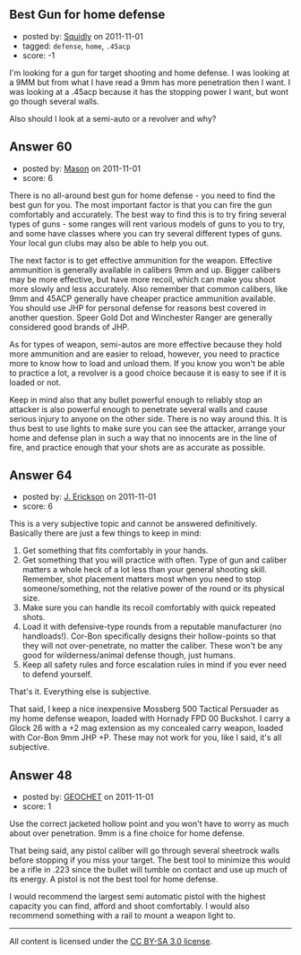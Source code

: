 ## Best Gun for home defense

- posted by: [Squidly](https://stackexchange.com/users/-1/77-squidly) on 2011-11-01
- tagged: `defense`, `home`, `.45acp`
- score: -1

<p>I'm looking for a gun for target shooting and home defense. I was looking at a 9MM but from what I have read a 9mm has more penetration then I want. I was looking at a .45acp because it has the stopping power I want, but wont go though several walls. </p>

<p>Also should I look at a semi-auto or a revolver and why?</p>



## Answer 60

- posted by: [Mason](https://stackexchange.com/users/-1/19-mason) on 2011-11-01
- score: 6

<p>There is no all-around best gun for home defense - you need to find the best gun for you. The most important factor is that you can fire the gun comfortably and accurately. The best way to find this is to try firing several types of guns - some ranges will rent various models of guns to you to try, and some have classes where you can try several different types of guns. Your local gun clubs may also be able to help you out.</p>

<p>The next factor is to get effective ammunition for the weapon. Effective ammunition is generally available in calibers 9mm and up. Bigger calibers may be more effective, but have more recoil, which can make you shoot more slowly and less accurately. Also remember that common calibers, like 9mm and 45ACP generally have cheaper practice ammunition available. You should use JHP for personal defense for reasons best covered in another question. Speer Gold Dot and Winchester Ranger are generally considered good brands of JHP.</p>

<p>As for types of weapon, semi-autos are more effective because they hold more ammunition and are easier to reload, however, you need to practice more to know how to load and unload them. If you know you won't be able to practice a lot, a revolver is a good choice because it is easy to see if it is loaded or not.</p>

<p>Keep in mind also that any bullet powerful enough to reliably stop an attacker is also powerful enough to penetrate several walls and cause serious injury to anyone on the other side. There is no way around this. It is thus best to use lights to make sure you can see the attacker, arrange your home and defense plan in such a way that no innocents are in the line of fire, and practice enough that your shots are as accurate as possible.</p>



## Answer 64

- posted by: [J. Erickson](https://stackexchange.com/users/-1/80-j-erickson) on 2011-11-01
- score: 6

<p>This is a very subjective topic and cannot be answered definitively. Basically there are just a few things to keep in mind:</p>

<ol>
<li>Get something that fits comfortably in your hands.</li>
<li>Get something that you will practice with often. Type of gun and caliber matters a whole heck of a lot less than your general shooting skill. Remember, shot placement matters most when you need to stop someone/something, not the relative power of the round or its physical size.</li>
<li>Make sure you can handle its recoil comfortably with quick repeated shots.</li>
<li>Load it with defensive-type rounds from a reputable manufacturer (no handloads!). Cor-Bon specifically designs their hollow-points so that they will not over-penetrate, no matter the caliber. These won't be any good for wilderness/animal defense though, just humans.</li>
<li>Keep all safety rules and force escalation rules in mind if you ever need to defend yourself.</li>
</ol>

<p>That's it. Everything else is subjective.</p>

<p>That said, I keep a nice inexpensive Mossberg 500 Tactical Persuader as my home defense weapon, loaded with Hornady FPD 00 Buckshot. I carry a Glock 26 with a +2 mag extension as my concealed carry weapon, loaded with Cor-Bon 9mm JHP +P. These may not work for you, like I said, it's all subjective.</p>



## Answer 48

- posted by: [GEOCHET](https://stackexchange.com/users/-1/22-geochet) on 2011-11-01
- score: 1

<p>Use the correct jacketed hollow point and you won't have to worry as much about over penetration. 9mm is a fine choice for home defense.</p>

<p>That being said, any pistol caliber will go through several sheetrock walls before stopping if you miss your target. The best tool to minimize this would be a rifle in .223 since the bullet will tumble on contact and use up much of its energy. A pistol is not the best tool for home defense.</p>

<p>I would recommend the largest semi automatic pistol with the highest capacity you can find, afford and shoot comfortably. I would also recommend something with a rail to mount a weapon light to.</p>




---

All content is licensed under the [CC BY-SA 3.0 license](https://creativecommons.org/licenses/by-sa/3.0/).
